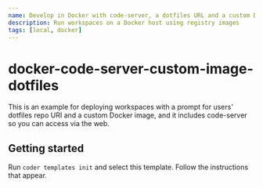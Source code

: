 ```yaml
---
name: Develop in Docker with code-server, a dotfiles URL and a custom Docker image
description: Run workspaces on a Docker host using registry images
tags: [local, docker]
---
```


# docker-code-server-custom-image-dotfiles

This is an example for deploying workspaces with a prompt for users' dotfiles repo URI and a custom Docker image, and it includes code-server so you can access via the web.

## Getting started

Run `coder templates init` and select this template. Follow the instructions that appear.
